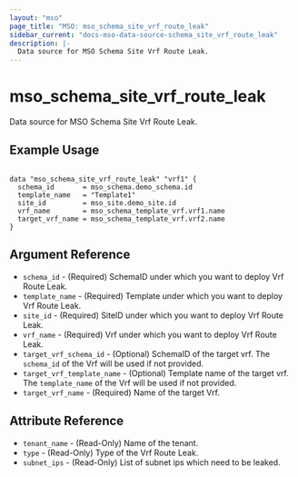 ```yaml
---
layout: "mso"
page_title: "MSO: mso_schema_site_vrf_route_leak"
sidebar_current: "docs-mso-data-source-schema_site_vrf_route_leak"
description: |-
  Data source for MSO Schema Site Vrf Route Leak.
---
```


# mso_schema_site_vrf_route_leak #

Data source for MSO Schema Site Vrf Route Leak.

## Example Usage ##

```hcl

data "mso_schema_site_vrf_route_leak" "vrf1" {
  schema_id       = mso_schema.demo_schema.id
  template_name   = "Template1"
  site_id         = mso_site.demo_site.id
  vrf_name        = mso_schema_template_vrf.vrf1.name
  target_vrf_name = mso_schema_template_vrf.vrf2.name
}

```

## Argument Reference ##

* `schema_id` - (Required) SchemaID under which you want to deploy Vrf Route Leak.
* `template_name` - (Required) Template under which you want to deploy Vrf Route Leak.
* `site_id` - (Required) SiteID under which you want to deploy Vrf Route Leak.
* `vrf_name` - (Required) Vrf under which you want to deploy Vrf Route Leak.
* `target_vrf_schema_id` - (Optional)  SchemaID of the target vrf. The `schema_id` of the Vrf will be used if not provided. 
* `target_vrf_template_name` - (Optional) Template name of the target vrf. The `template_name` of the Vrf will be used if not provided. 
* `target_vrf_name` - (Required) Name of the target Vrf.

## Attribute Reference ##

* `tenant_name` - (Read-Only) Name of the tenant.
* `type` - (Read-Only) Type of the Vrf Route Leak. 
* `subnet_ips` - (Read-Only) List of subnet ips which need to be leaked.
